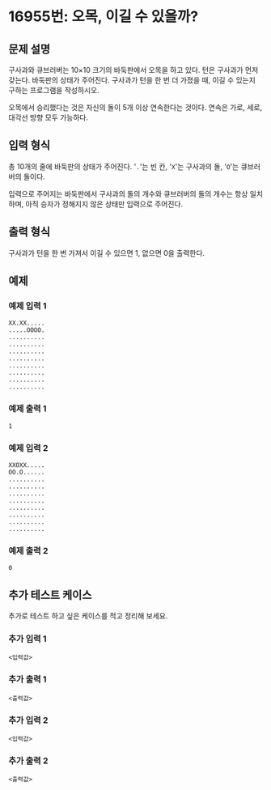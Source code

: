 # 16955번: 오목, 이길 수 있을까?

## 문제 설명


<p>구사과와 큐브러버는 10×10 크기의 바둑판에서 오목을 하고 있다. 턴은 구사과가 먼저 갖는다. 바둑판의 상태가 주어진다. 구사과가 턴을 한 번 더 가졌을 때, 이길 수 있는지 구하는 프로그램을 작성하시오.</p>

<p>오목에서 승리했다는 것은 자신의 돌이 5개 이상 연속한다는 것이다. 연속은 가로, 세로, 대각선 방향 모두 가능하다.</p>



## 입력 형식


<p>총 10개의 줄에 바둑판의 상태가 주어진다. '<code>.</code>'는 빈 칸, '<code>X</code>'는 구사과의 돌, '<code>O</code>'는 큐브러버의 돌이다.</p>

<p>입력으로 주어지는 바둑판에서 구사과의 돌의 개수와 큐브러버의 돌의 개수는 항상 일치하며, 아직 승자가 정해지지 않은 상태만 입력으로 주어진다.</p>



## 출력 형식


<p>구사과가 턴을 한 번 가져서 이길 수 있으면 1, 없으면 0을 출력한다.</p>



## 예제

### 예제 입력 1

```
XX.XX.....
.....OOOO.
..........
..........
..........
..........
..........
..........
..........
..........

```

### 예제 출력 1

```
1

```
          

### 예제 입력 2

```
XXOXX.....
OO.O......
..........
..........
..........
..........
..........
..........
..........
..........

```

### 예제 출력 2

```
0

```
          




## 추가 테스트 케이스

추가로 테스트 하고 싶은 케이스를 적고 정리해 보세요.

### 추가 입력 1

```
<입력값>
```

### 추가 출력 1

```
<출력값>
```

### 추가 입력 2

```
<입력값>
```

### 추가 출력 2

```
<출력값>
```
  